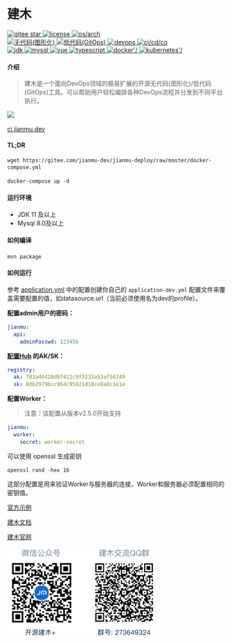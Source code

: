 # 建木

<div>
    <a target="_blank" href="https://gitee.com/jianmu-dev/jianmu">
        <img src='https://gitee.com/jianmu-dev/jianmu/badge/star.svg?theme=gvp' alt='gitee star'/>
    </a>
    <a target="_blank" href="https://gitee.com/jianmu-dev/jianmu/blob/master/LICENSE">
        <img src='https://img.shields.io/badge/liscense-MulanPSL--2.0-green.svg' alt='license'/>
    </a>
    <a target="_blank" href="https://gitee.com/jianmu-dev/jianmu">
        <img src='https://img.shields.io/badge/OS%2FARCH-AMD64%2FARM64-important.svg' alt='os/arch'/>
    </a>
</div>
<div>
    <a target="_blank" href="https://gitee.com/jianmu-dev/jianmu">
        <img src='https://img.shields.io/badge/-%E6%97%A0%E4%BB%A3%E7%A0%81(%E5%9B%BE%E5%BD%A2%E5%8C%96)-brightgreen.svg' alt='无代码(图形化)'/>
    </a>
    <a target="_blank" href="https://gitee.com/jianmu-dev/jianmu">
        <img src='https://img.shields.io/badge/-%E4%BD%8E%E4%BB%A3%E7%A0%81(GitOps)-brightgreen.svg' alt='低代码(GitOps)'/>
    </a>
    <a target="_blank" href="https://gitee.com/jianmu-dev/jianmu">
        <img src='https://img.shields.io/badge/devops-yellow.svg' alt='devops'/>
    </a>
    <a target="_blank" href="https://gitee.com/jianmu-dev/jianmu">
        <img src='https://img.shields.io/badge/CI%2FCD%2FCO-yellow.svg' alt='ci/cd/co'/>
    </a>
</div>
<div>
    <a target="_blank" href="https://gitee.com/jianmu-dev/jianmu">
        <img src='https://img.shields.io/badge/JDK11+-lightgrey.svg' alt='jdk'/>
    </a>
    <a target="_blank" href="https://gitee.com/jianmu-dev/jianmu">
        <img src='https://img.shields.io/badge/MySQL8+-lightgrey.svg' alt='mysql'/>
    </a>
    <a target="_blank" href="https://gitee.com/jianmu-dev/jianmu">
        <img src='https://img.shields.io/badge/Vue3-lightgrey.svg' alt='vue'/>
    </a>
    <a target="_blank" href="https://gitee.com/jianmu-dev/jianmu">
        <img src='https://img.shields.io/badge/Typescript4+-lightgrey.svg' alt='typescript'/>
    </a>
    <a target="_blank" href="https://gitee.com/jianmu-dev/jianmu">
        <img src='https://img.shields.io/badge/Docker-lightgrey.svg' alt=docker'/>
    </a>
    <a target="_blank" href="https://gitee.com/jianmu-dev/jianmu">
        <img src='https://img.shields.io/badge/Kubernetes-lightgrey.svg' alt=kubernetes'/>
    </a>
</div>

#### 介绍

> 建木是一个面向DevOps领域的极易扩展的开源无代码(图形化)/低代码(GitOps)工具。可以帮助用户轻松编排各种DevOps流程并分发到不同平台执行。

![](https://jianmu-blog.assets.dghub.cn/jianmu-blog/1.29.0/assets/blog-source/%E7%AC%AC%E4%B8%80%E5%B1%8F%E5%9B%BE.png)

[ci.jianmu.dev](https://ci.jianmu.dev)

#### TL;DR

```shell
wget https://gitee.com/jianmu-dev/jianmu-deploy/raw/master/docker-compose.yml

docker-compose up -d
```

#### 运行环境

* JDK 11 及以上
* Mysql 8.0及以上

#### 如何编译

`mvn package`

#### 如何运行

参考 [application.yml](https://gitee.com/jianmu-dev/jianmu/blob/master/api/src/main/resources/application.yml) 中的配置创建你自己的 `application-dev.yml` 配置文件来覆盖需要配置的值，如datasource.url（当前必须使用名为dev的profile）。

**配置admin用户的密码：**

```yaml
jianmu:
  api:
    adminPasswd: 123456
```

**[配置Hub](https://jianmuhub.com/user-center/api-key) 的AK/SK：**

```yaml
registry:
  ak: 703a46428d8f411c9f3233a53af56749
  sk: 8db2979bcc964c95921d18ce8a0c1e1e
```

**配置Worker：**
> 注意：该配置从版本v2.5.0开始支持

```yaml
jianmu:
  worker:
    secret: worker-secret
```

可以使用 openssl 生成密钥

```shell
openssl rand -hex 16
```

这部分配置是用来验证Worker与服务器的连接，Worker和服务器必须配置相同的密钥值。

[官方示例](https://ci.jianmu.dev)

[建木文档](https://docs.jianmu.dev)

[建木官网](https://jianmu.dev)

![联系我们](./contact.png)